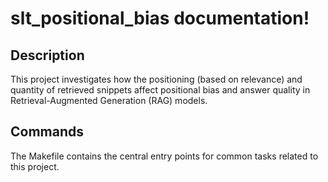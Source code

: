 # slt_positional_bias documentation!

## Description

This project investigates how the positioning (based on relevance) and quantity of retrieved snippets affect positional bias and answer quality in Retrieval-Augmented Generation (RAG) models.

## Commands

The Makefile contains the central entry points for common tasks related to this project.

